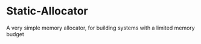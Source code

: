# Static-Allocator
A very simple memory allocator, for building systems with a limited memory budget
